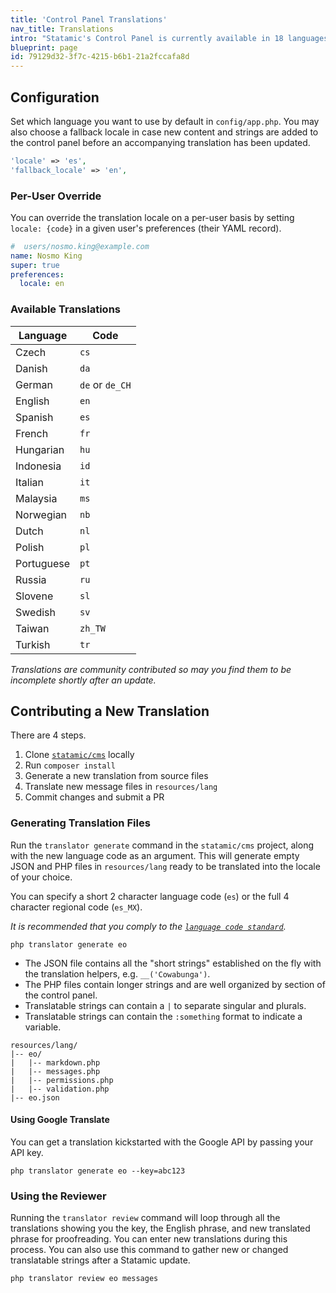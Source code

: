 ```yaml
---
title: 'Control Panel Translations'
nav_title: Translations
intro: "Statamic's Control Panel is currently available in 18 languages. We always welcome new translations!"
blueprint: page
id: 79129d32-3f7c-4215-b6b1-21a2fccafa8d
---
```

## Configuration

Set which language you want to use by default in `config/app.php`. You may also choose a fallback locale in case new content and strings are added to the control panel before an accompanying translation has been updated.

``` php
'locale' => 'es',
'fallback_locale' => 'en',
```

### Per-User Override

You can override the translation locale on a per-user basis by setting `locale: {code}` in a given user's preferences (their YAML record).

``` yaml
#  users/nosmo.king@example.com
name: Nosmo King
super: true
preferences:
  locale: en
```

### Available Translations

| Language | Code |
|----------|------|
| Czech | `cs` |
| Danish | `da` |
| German | `de` or `de_CH` |
| English | `en` |
| Spanish | `es` |
| French | `fr` |
| Hungarian | `hu` |
| Indonesia | `id` |
| Italian | `it` |
| Malaysia | `ms` |
| Norwegian | `nb` |
| Dutch | `nl` |
| Polish | `pl` |
| Portuguese | `pt` |
| Russia | `ru` |
| Slovene | `sl` |
| Swedish | `sv` |
| Taiwan | `zh_TW` |
| Turkish | `tr` |

_Translations are community contributed so may you find them to be incomplete shortly after an update._

## Contributing a New Translation

There are 4 steps.

1. Clone [`statamic/cms`](https://github.com/statamic/cms) locally
2. Run `composer install`
3. Generate a new translation from source files
4. Translate new message files in `resources/lang`
5. Commit changes and submit a PR

### Generating Translation Files

Run the `translator generate` command in the `statamic/cms` project, along with the new language code as an argument. This will generate empty JSON and PHP files in `resources/lang` ready to be translated into the locale of your choice.

You can specify a short 2 character language code (`es`) or the full 4 character regional code (`es_MX`). 

_It is recommended that you comply to the [`language code standard`](https://www.science.co.il/language/Codes.php)._

``` shell
php translator generate eo
```

- The JSON file contains all the "short strings" established on the fly with the translation helpers, e.g. `__('Cowabunga')`.
- The PHP files contain longer strings and are well organized by section of the control panel.
- Translatable strings can contain a `|` to separate singular and plurals.
- Translatable strings can contain the `:something` format to indicate a variable.

``` files theme:serendipity-light
resources/lang/
|-- eo/
|   |-- markdown.php
|   |-- messages.php
|   |-- permissions.php
|   |-- validation.php
|-- eo.json
```

#### Using Google Translate

You can get a translation kickstarted with the Google API by passing your API key.

``` shell
php translator generate eo --key=abc123
```

### Using the Reviewer

Running the `translator review` command will loop through all the translations showing you the key, the English phrase, and new translated phrase for proofreading. You can enter new translations during this process. You can also use this command to gather new or changed translatable strings after a Statamic update.

``` shell
php translator review eo messages
```

